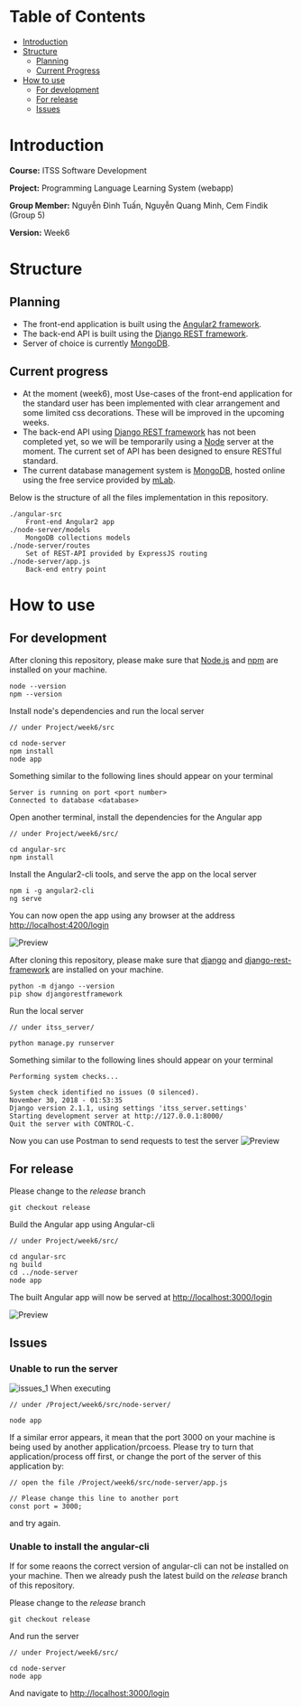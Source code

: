 # Table of Contents
* [Introduction](#introduction)
* [Structure](#structure)
    * [Planning](#planning)
    * [Current Progress](#current-progress)
* [How to use](#how-to-use)
    * [For development](#for-development)
    * [For release](#for-release)
    * [Issues](#issues)

# Introduction
**Course:** ITSS Software Development

**Project:** Programming Language Learning System (webapp)

**Group Member:** Nguyễn Đình Tuấn, Nguyễn Quang Minh, Cem Findik (Group 5)

**Version:** Week6
# Structure
## Planning
* The front-end application is built using the [Angular2 framework](https://angular.io/).
* The back-end API is built using the [Django REST framework](https://www.django-rest-framework.org/).
* Server of choice is currently [MongoDB](https://www.mongodb.com/).
## Current progress
* At the moment (week6), most Use-cases of the front-end application for the standard user has been implemented with clear arrangement and some limited css decorations. These will be improved in the upcoming weeks.
* The back-end API using [Django REST framework](https://www.django-rest-framework.org/) has not been completed yet, so we will be temporarily using a [Node](https://nodejs.org/en/) server at the moment. The current set of API has been designed to ensure RESTful standard.
* The current database management system is [MongoDB](https://www.mongodb.com/), hosted online using the free service provided by [mLab](https://mlab.com/).

Below is the structure of all the files implementation in this repository.
```
./angular-src
    Front-end Angular2 app
./node-server/models
    MongoDB collections models
./node-server/routes
    Set of REST-API provided by ExpressJS routing
./node-server/app.js
    Back-end entry point
```
# How to use
## For development
After cloning this repository, please make sure that [Node.js](https://nodejs.org/en/) and [npm](https://www.npmjs.com/) are installed on your machine.
```
node --version
npm --version
```
Install node's dependencies and run the local server
```
// under Project/week6/src

cd node-server
npm install
node app
```
Something similar to the following lines should appear on your terminal
```
Server is running on port <port number>
Connected to database <database>
```
Open another terminal, install the dependencies for the Angular app
```
// under Project/week6/src/

cd angular-src
npm install
```
Install the Angular2-cli tools, and serve the app on the local server
```
npm i -g angular2-cli
ng serve
```
You can now open the app using any browser at the address [http://localhost:4200/login](http://localhost:4200/login)

![Preview](https://bitbucket.org/minhto/isd.ict.20181-05/raw/1fa1595b3bd6cf134edf43a5a8ce1c4f5146a08a/Project/week6/src/images/preview_1.png)



After cloning this repository, please make sure that [django](https://www.djangoproject.com/) and [django-rest-framework](https://www.django-rest-framework.org/) are installed on your machine.
```
python -m django --version
pip show djangorestframework
```
Run the local server

```
// under itss_server/

python manage.py runserver 

```
Something similar to the following lines should appear on your terminal
```
Performing system checks...

System check identified no issues (0 silenced).
November 30, 2018 - 01:53:35
Django version 2.1.1, using settings 'itss_server.settings'
Starting development server at http://127.0.0.1:8000/
Quit the server with CONTROL-C.

```
Now you can use Postman to send requests to test the server 
![Preview](https://bitbucket.org/minhto/isd.ict.20181-05/raw/1fa1595b3bd6cf134edf43a5a8ce1c4f5146a08a/Project/week6/src/images/preview_1.png)
## For release
Please change to the *release* branch
```
git checkout release
```
Build the Angular app using Angular-cli
```
// under Project/week6/src/

cd angular-src
ng build
cd ../node-server
node app
```
The built Angular app will now be served at [http://localhost:3000/login](http://localhost:3000/login)

![Preview](https://bitbucket.org/minhto/isd.ict.20181-05/raw/1fa1595b3bd6cf134edf43a5a8ce1c4f5146a08a/Project/week6/src/images/preview_2.png)
## Issues
### Unable to run the server
![issues_1](https://bitbucket.org/minhto/isd.ict.20181-05/raw/1fa1595b3bd6cf134edf43a5a8ce1c4f5146a08a/Project/week6/src/images/issues_1.png)
When executing
```
// under /Project/week6/src/node-server/

node app
```
If a similar error appears, it mean that the port 3000 on your machine is being used by another application/prcoess. Please try to turn that application/process off first, or change the port of the server of this application by:
```
// open the file /Project/week6/src/node-server/app.js

// Please change this line to another port
const port = 3000;
```
and try again.
### Unable to install the angular-cli
If for some reaons the correct version of angular-cli can not be installed on your machine. Then we already push the latest build on the *release* branch of this repository.

Please change to the *release* branch
```
git checkout release
```
And run the server
```
// under Project/week6/src/

cd node-server
node app
```
And navigate to [http://localhost:3000/login](http://localhost:3000/login)
